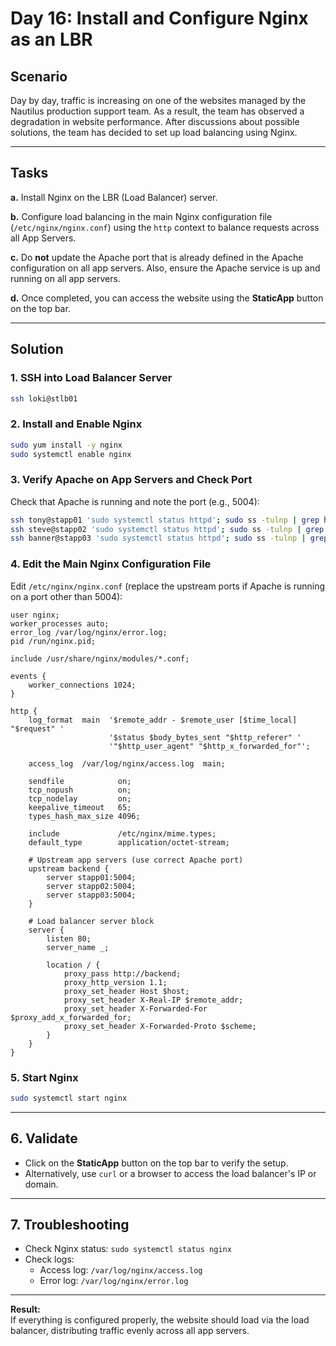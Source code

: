 # Day 16: Install and Configure Nginx as an LBR

## Scenario

Day by day, traffic is increasing on one of the websites managed by the Nautilus production support team. As a result, the team has observed a degradation in website performance. After discussions about possible solutions, the team has decided to set up load balancing using Nginx.

---

## Tasks

**a.** Install Nginx on the LBR (Load Balancer) server.

**b.** Configure load balancing in the main Nginx configuration file (`/etc/nginx/nginx.conf`) using the `http` context to balance requests across all App Servers.

**c.** Do **not** update the Apache port that is already defined in the Apache configuration on all app servers. Also, ensure the Apache service is up and running on all app servers.

**d.** Once completed, you can access the website using the **StaticApp** button on the top bar.

---

## Solution

### 1. SSH into Load Balancer Server

```bash
ssh loki@stlb01
```

### 2. Install and Enable Nginx

```bash
sudo yum install -y nginx
sudo systemctl enable nginx
```

### 3. Verify Apache on App Servers and Check Port

Check that Apache is running and note the port (e.g., 5004):

```bash
ssh tony@stapp01 'sudo systemctl status httpd'; sudo ss -tulnp | grep httpd
ssh steve@stapp02 'sudo systemctl status httpd'; sudo ss -tulnp | grep httpd
ssh banner@stapp03 'sudo systemctl status httpd'; sudo ss -tulnp | grep httpd
```

### 4. Edit the Main Nginx Configuration File

Edit `/etc/nginx/nginx.conf` (replace the upstream ports if Apache is running on a port other than 5004):

```nginx
user nginx;
worker_processes auto;
error_log /var/log/nginx/error.log;
pid /run/nginx.pid;

include /usr/share/nginx/modules/*.conf;

events {
    worker_connections 1024;
}

http {
    log_format  main  '$remote_addr - $remote_user [$time_local] "$request" '
                      '$status $body_bytes_sent "$http_referer" '
                      '"$http_user_agent" "$http_x_forwarded_for"';

    access_log  /var/log/nginx/access.log  main;

    sendfile            on;
    tcp_nopush          on;
    tcp_nodelay         on;
    keepalive_timeout   65;
    types_hash_max_size 4096;

    include             /etc/nginx/mime.types;
    default_type        application/octet-stream;

    # Upstream app servers (use correct Apache port)
    upstream backend {
        server stapp01:5004;
        server stapp02:5004;
        server stapp03:5004;
    }

    # Load balancer server block
    server {
        listen 80;
        server_name _;

        location / {
            proxy_pass http://backend;
            proxy_http_version 1.1;
            proxy_set_header Host $host;
            proxy_set_header X-Real-IP $remote_addr;
            proxy_set_header X-Forwarded-For $proxy_add_x_forwarded_for;
            proxy_set_header X-Forwarded-Proto $scheme;
        }
    }
}
```

### 5. Start Nginx

```bash
sudo systemctl start nginx
```

---

## 6. Validate

- Click on the **StaticApp** button on the top bar to verify the setup.
- Alternatively, use `curl` or a browser to access the load balancer's IP or domain.

---

## 7. Troubleshooting

- Check Nginx status: `sudo systemctl status nginx`
- Check logs:
  - Access log: `/var/log/nginx/access.log`
  - Error log: `/var/log/nginx/error.log`

---

**Result:**  
If everything is configured properly, the website should load via the load balancer, distributing traffic evenly across all app servers.
